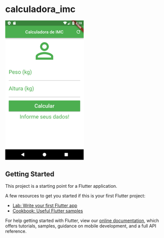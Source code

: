 # calculadora_imc

<img src="https://github.com/TomazSouza/flutter_calculadora_imc/blob/main/printscreen/calculadora_imc.png" alt="calculadora_imc" width="250"/>

## Getting Started

This project is a starting point for a Flutter application.

A few resources to get you started if this is your first Flutter project:

- [Lab: Write your first Flutter app](https://flutter.dev/docs/get-started/codelab)
- [Cookbook: Useful Flutter samples](https://flutter.dev/docs/cookbook)

For help getting started with Flutter, view our
[online documentation](https://flutter.dev/docs), which offers tutorials,
samples, guidance on mobile development, and a full API reference.
